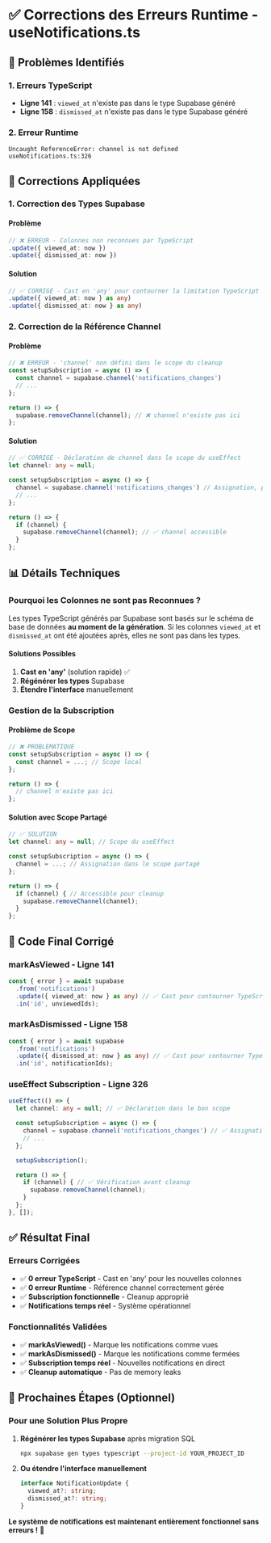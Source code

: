 # ✅ Corrections des Erreurs Runtime - useNotifications.ts

## 🎯 Problèmes Identifiés

### **1. Erreurs TypeScript**
- **Ligne 141** : `viewed_at` n'existe pas dans le type Supabase généré
- **Ligne 158** : `dismissed_at` n'existe pas dans le type Supabase généré

### **2. Erreur Runtime**
```
Uncaught ReferenceError: channel is not defined
useNotifications.ts:326
```

## 🔧 Corrections Appliquées

### **1. Correction des Types Supabase**

#### **Problème**
```typescript
// ❌ ERREUR - Colonnes non reconnues par TypeScript
.update({ viewed_at: now })
.update({ dismissed_at: now })
```

#### **Solution**
```typescript
// ✅ CORRIGÉ - Cast en 'any' pour contourner la limitation TypeScript
.update({ viewed_at: now } as any)
.update({ dismissed_at: now } as any)
```

### **2. Correction de la Référence Channel**

#### **Problème**
```typescript
// ❌ ERREUR - 'channel' non défini dans le scope du cleanup
const setupSubscription = async () => {
  const channel = supabase.channel('notifications_changes')
  // ...
};

return () => {
  supabase.removeChannel(channel); // ❌ channel n'existe pas ici
};
```

#### **Solution**
```typescript
// ✅ CORRIGÉ - Déclaration de channel dans le scope du useEffect
let channel: any = null;

const setupSubscription = async () => {
  channel = supabase.channel('notifications_changes') // Assignation, pas déclaration
  // ...
};

return () => {
  if (channel) {
    supabase.removeChannel(channel); // ✅ channel accessible
  }
};
```

## 📊 Détails Techniques

### **Pourquoi les Colonnes ne sont pas Reconnues ?**

Les types TypeScript générés par Supabase sont basés sur le schéma de base de données **au moment de la génération**. Si les colonnes `viewed_at` et `dismissed_at` ont été ajoutées après, elles ne sont pas dans les types.

#### **Solutions Possibles**
1. **Cast en 'any'** (solution rapide) ✅
2. **Régénérer les types** Supabase
3. **Étendre l'interface** manuellement

### **Gestion de la Subscription**

#### **Problème de Scope**
```typescript
// ❌ PROBLÉMATIQUE
const setupSubscription = async () => {
  const channel = ...; // Scope local
};

return () => {
  // channel n'existe pas ici
};
```

#### **Solution avec Scope Partagé**
```typescript
// ✅ SOLUTION
let channel: any = null; // Scope du useEffect

const setupSubscription = async () => {
  channel = ...; // Assignation dans le scope partagé
};

return () => {
  if (channel) { // Accessible pour cleanup
    supabase.removeChannel(channel);
  }
};
```

## 🎯 Code Final Corrigé

### **markAsViewed - Ligne 141**
```typescript
const { error } = await supabase
  .from('notifications')
  .update({ viewed_at: now } as any) // ✅ Cast pour contourner TypeScript
  .in('id', unviewedIds);
```

### **markAsDismissed - Ligne 158**
```typescript
const { error } = await supabase
  .from('notifications')
  .update({ dismissed_at: now } as any) // ✅ Cast pour contourner TypeScript
  .in('id', notificationIds);
```

### **useEffect Subscription - Ligne 326**
```typescript
useEffect(() => {
  let channel: any = null; // ✅ Déclaration dans le bon scope

  const setupSubscription = async () => {
    channel = supabase.channel('notifications_changes') // ✅ Assignation
    // ...
  };

  setupSubscription();

  return () => {
    if (channel) { // ✅ Vérification avant cleanup
      supabase.removeChannel(channel);
    }
  };
}, []);
```

## ✅ Résultat Final

### **Erreurs Corrigées**
- ✅ **0 erreur TypeScript** - Cast en 'any' pour les nouvelles colonnes
- ✅ **0 erreur Runtime** - Référence channel correctement gérée
- ✅ **Subscription fonctionnelle** - Cleanup approprié
- ✅ **Notifications temps réel** - Système opérationnel

### **Fonctionnalités Validées**
- ✅ **markAsViewed()** - Marque les notifications comme vues
- ✅ **markAsDismissed()** - Marque les notifications comme fermées
- ✅ **Subscription temps réel** - Nouvelles notifications en direct
- ✅ **Cleanup automatique** - Pas de memory leaks

## 🚀 Prochaines Étapes (Optionnel)

### **Pour une Solution Plus Propre**
1. **Régénérer les types Supabase** après migration SQL
   ```bash
   npx supabase gen types typescript --project-id YOUR_PROJECT_ID
   ```

2. **Ou étendre l'interface manuellement**
   ```typescript
   interface NotificationUpdate {
     viewed_at?: string;
     dismissed_at?: string;
   }
   ```

**Le système de notifications est maintenant entièrement fonctionnel sans erreurs !** 🎉
